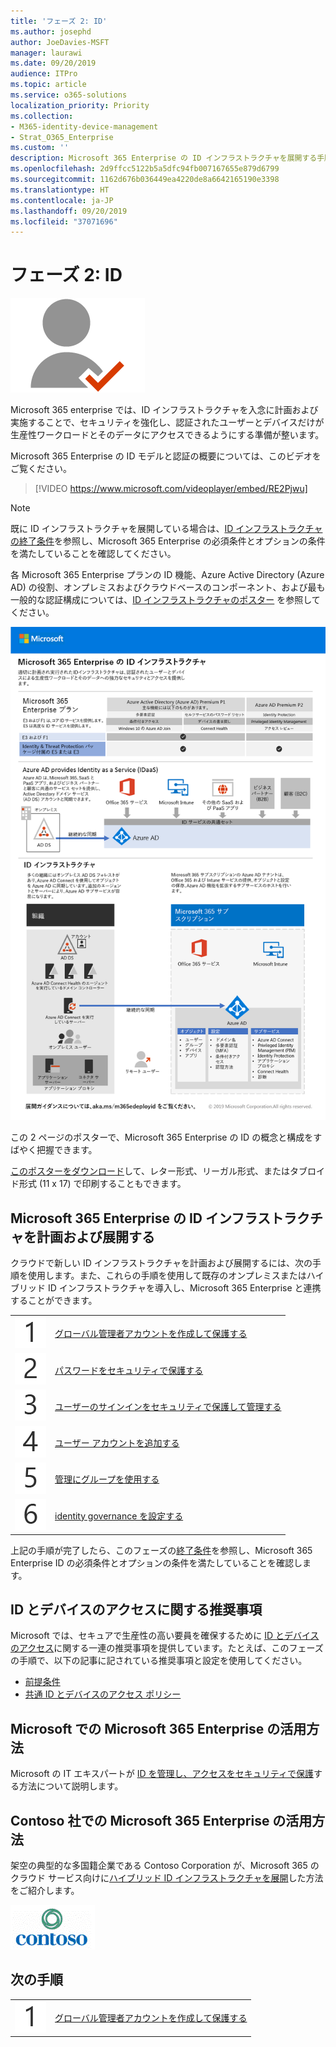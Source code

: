 ```yaml
---
title: 'フェーズ 2: ID'
ms.author: josephd
author: JoeDavies-MSFT
manager: laurawi
ms.date: 09/20/2019
audience: ITPro
ms.topic: article
ms.service: o365-solutions
localization_priority: Priority
ms.collection:
- M365-identity-device-management
- Strat_O365_Enterprise
ms.custom: ''
description: Microsoft 365 Enterprise の ID インフラストラクチャを展開する手順。
ms.openlocfilehash: 2d9ffcc5122b5a5dfc94fb007167655e879d6799
ms.sourcegitcommit: 1162d676b036449ea4220de8a6642165190e3398
ms.translationtype: HT
ms.contentlocale: ja-JP
ms.lasthandoff: 09/20/2019
ms.locfileid: "37071696"
---
```

# <a name="phase-2-identity"></a>フェーズ 2: ID

![](./media/deploy-foundation-infrastructure/identity_icon.png)

Microsoft 365 enterprise では、ID インフラストラクチャを入念に計画および実施することで、セキュリティを強化し、認証されたユーザーとデバイスだけが生産性ワークロードとそのデータにアクセスできるようにする準備が整います。

Microsoft 365 Enterprise の ID モデルと認証の概要については、このビデオをご覧ください。

<p> </p>

> [!VIDEO https://www.microsoft.com/videoplayer/embed/RE2Pjwu]

>[!Note]
>既に ID インフラストラクチャを展開している場合は、[ID インフラストラクチャの終了条件](identity-exit-criteria.md)を参照し、Microsoft 365 Enterprise の必須条件とオプションの条件を満たしていることを確認してください。
>

各 Microsoft 365 Enterprise プランの ID 機能、Azure Active Directory (Azure AD) の役割、オンプレミスおよびクラウドベースのコンポーネント、および最も一般的な認証構成については、[ID インフラストラクチャのポスター](media/identity-infrastructure/M365E-ID-Infra.pdf) を参照してください。

[![ID インフラストラクチャ ポスター](./media/identity-infrastructure/m365e-identity-arch-poster.png)](media/identity-infrastructure/M365E-ID-Infra.pdf)

この 2 ページのポスターで、Microsoft 365 Enterprise の ID の概念と構成をすばやく把握できます。

[このポスターをダウンロード](https://github.com/MicrosoftDocs/microsoft-365-docs/raw/public/microsoft-365/enterprise/media/identity-infrastructure/M365E-ID-Infra.pdf)して、レター形式、リーガル形式、またはタブロイド形式 (11 x 17) で印刷することもできます。

## <a name="plan-and-deploy-your-microsoft-365-enterprise-identity-infrastructure"></a>Microsoft 365 Enterprise の ID インフラストラクチャを計画および展開する 

クラウドで新しい ID インフラストラクチャを計画および展開するには、次の手順を使用します。また、これらの手順を使用して既存のオンプレミスまたはハイブリッド ID インフラストラクチャを導入し、Microsoft 365 Enterprise と連携することができます。 

|||
|:-------|:-----|
|![](./media/stepnumbers/Step1.png)| [グローバル管理者アカウントを作成して保護する](identity-create-protect-global-admins.md) |
|![](./media/stepnumbers/Step2.png)| [パスワードをセキュリティで保護する](identity-secure-your-passwords.md) |
|![](./media/stepnumbers/Step3.png)| [ユーザーのサインインをセキュリティで保護して管理する](identity-secure-user-sign-ins.md) |
|![](./media/stepnumbers/Step4.png)| [ユーザー アカウントを追加する](identity-add-user-accounts.md) |
|![](./media/stepnumbers/Step5.png)| [管理にグループを使用する](identity-use-group-management.md) |
|![](./media/stepnumbers/Step6.png)| [identity governance を設定する](identity-configure-identity-governance.md) |

上記の手順が完了したら、このフェーズの[終了条件](identity-exit-criteria.md)を参照し、Microsoft 365 Enterprise ID の必須条件とオプションの条件を満たしていることを確認します。

## <a name="identity-and-device-access-recommendations"></a>ID とデバイスのアクセスに関する推奨事項

Microsoft では、セキュアで生産性の高い要員を確保するために [ID とデバイスのアクセス](microsoft-365-policies-configurations.md)に関する一連の推奨事項を提供しています。たとえば、このフェーズの手順で、以下の記事に記されている推奨事項と設定を使用してください。

- [前提条件](identity-access-prerequisites.md)
- [共通 ID とデバイスのアクセス ポリシー](identity-access-policies.md)

## <a name="how-microsoft-does-microsoft-365-enterprise"></a>Microsoft での Microsoft 365 Enterprise の活用方法

Microsoft の IT エキスパートが [ID を管理し、アクセスをセキュリティで保護](https://www.microsoft.com/ja-JP/itshowcase/deploying-and-managing-microsoft-365#primaryR5)する方法について説明します。

## <a name="how-contoso-did-microsoft-365-enterprise"></a>Contoso 社での Microsoft 365 Enterprise の活用方法

架空の典型的な多国籍企業である Contoso Corporation が、Microsoft 365 のクラウド サービス向けに[ハイブリッド ID インフラストラクチャを展開](contoso-identity.md)した方法をご紹介します。

![](./media/contoso-overview/contoso-icon.png)


## <a name="next-step"></a>次の手順

|||
|:-------|:-----|
|![](./media/stepnumbers/Step1.png)| [グローバル管理者アカウントを作成して保護する](identity-create-protect-global-admins.md) |
